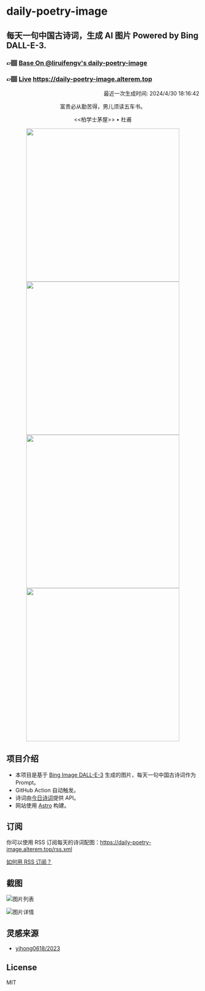
# daily-poetry-image

## 每天一句中国古诗词，生成 AI 图片 Powered by Bing DALL-E-3.

### 👉🏽 [Base On @liruifengv's daily-poetry-image](https://github.com/liruifengv/daily-poetry-image)

### 👉🏽 [Live](https://daily-poetry-image.alterem.top/) https://daily-poetry-image.alterem.top

<p align="right">
  最近一次生成时间: 2024/4/30 18:16:42
</p>
<p align="center">
富贵必从勤苦得，男儿须读五车书。
</p>
<p align="center">
<<柏学士茅屋>> • 杜甫
</p>
<p align="center">
<img src="https://tse2.mm.bing.net/th/id/OIG2.AUYcE_qqaO.7_aAEmjxZ" height="400" width="400" />
<img src="https://tse3.mm.bing.net/th/id/OIG2.jd9sZyBLsdQmp3LWluvX" height="400" width="400" />
<img src="https://tse2.mm.bing.net/th/id/OIG2.WTPe_kPYStS2bIT_WQla" height="400" width="400" />
<img src="https://tse3.mm.bing.net/th/id/OIG2.eM2iRcRGOglZ097dZwyd" height="400" width="400" />
</p>

## 项目介绍

-   本项目是基于 [Bing Image DALL-E-3](https://www.bing.com/images/create) 生成的图片，每天一句中国古诗词作为 Prompt。
-   GitHub Action 自动触发。
-   诗词由[今日诗词](https://www.jinrishici.com/)提供 API。
-   网站使用 [Astro](https://astro.build) 构建。

## 订阅

你可以使用 RSS 订阅每天的诗词配图：https://daily-poetry-image.alterem.top/rss.xml

[如何用 RSS 订阅？](https://zhuanlan.zhihu.com/p/55026716)

## 截图

![图片列表](./screenshots/Snipaste_2023-12-28_21-00-26.png)

![图片详情](./screenshots/Snipaste_2023-12-28_21-00-53.png)

## 灵感来源

-   [yihong0618/2023](https://github.com/yihong0618/2023)

## License

MIT
